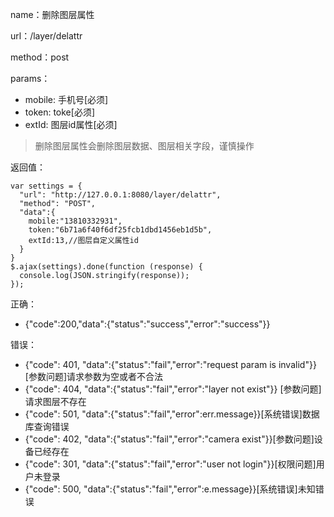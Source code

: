 name：删除图层属性

url：/layer/delattr

method：post

params：

* mobile: 手机号[必须]
* token: toke[必须]
* extId: 图层id属性[必须]

> 删除图层属性会删除图层数据、图层相关字段，谨慎操作

返回值：

```
var settings = {
  "url": "http://127.0.0.1:8080/layer/delattr",
  "method": "POST",
  "data":{
    mobile:"13810332931",
    token:"6b71a6f40f6df25fcb1dbd1456eb1d5b",
    extId:13,//图层自定义属性id
  }
}
$.ajax(settings).done(function (response) {
  console.log(JSON.stringify(response));
});
```

正确：

* {"code":200,"data":{"status":"success","error":"success"}}

错误：

* {"code": 401, "data":{"status":"fail","error":"request param is invalid"}} [参数问题]请求参数为空或者不合法
* {"code": 404, "data":{"status":"fail","error":"layer not exist"}} [参数问题]请求图层不存在
* {"code": 501, "data":{"status":"fail","error":err.message}}[系统错误]数据库查询错误
* {"code": 402, "data":{"status":"fail","error":"camera exist"}}[参数问题]设备已经存在
* {"code": 301, "data":{"status":"fail","error":"user not login"}}[权限问题]用户未登录
* {"code": 500, "data":{"status":"fail","error":e.message}}[系统错误]未知错误
